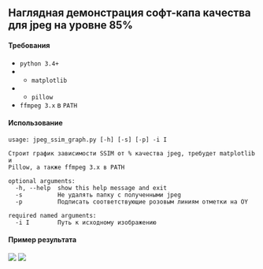 ## Наглядная демонстрация софт-капа качества для jpeg на уровне 85%

#### Требования
* `python 3.4+ `
* * `matplotlib`
* * `pillow`
* `ffmpeg 3.x` в `PATH`

#### Использование
```
usage: jpeg_ssim_graph.py [-h] [-s] [-p] -i I

Строит график зависимости SSIM от % качества jpeg, требудет matplotlib и
Pillow, а также ffmpeg 3.x в PATH

optional arguments:
  -h, --help  show this help message and exit
  -s          Не удалять папку с полученными jpeg
  -p          Подписать соответствующие розовым линиям отметки на OY

required named arguments:
  -i I        Путь к исходному изображению
```

#### Пример результата
![](https://i.imgur.com/JcJWvSF.png)
![](https://i.imgur.com/uMBll66.png)